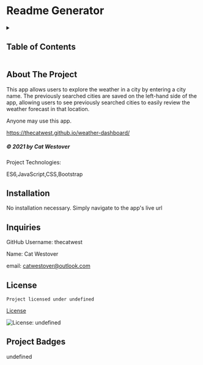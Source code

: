 # Readme Generator

<!-- Project Table of Contents -->
<details>
  <h2 class="display-inline-block">Description</h2>
  This app generates a professional README.md file for projects.

  <summary>
  <h2 class="display-inline-block">Table of Contents</h2>
  </summary>
  <ul>
    <li><a href="#about-project">About The Project</a></li>
    <li><a href="#projectInstall">Installation</a></li>
    <li><a href="#links">Project Links</a></li>
    <li><a href="#inquiries">Inquiries</a></li>
  </ul>
</details>

<!-- About Project Section -->
## About The Project
This app allows users to explore the weather in a city by entering a city name. The previously searched cities are saved on the left-hand side of the app, allowing users to see previously searched cities to easily review the weather forecast in that location.

Anyone may use this app.

https://thecatwest.github.io/weather-dashboard/

<h5 class="text-dark">
&copy; 2021 by Cat Westover
</h5>

Project Technologies:

ES6,JavaScript,CSS,Bootstrap

<!-- Installation -->
## Installation

No installation necessary. Simply navigate to the app's live url

<!-- Inquiries -->
## Inquiries

GitHub Username: thecatwest

Name: Cat Westover

email: catwestover@outlook.com

## License
    Project licensed under undefined

[License](#license) 

![License: undefined](https://img.shields.io/badge/License-undefined-yellow.svg)

<!-- Project Badges -->
## Project Badges

undefined
